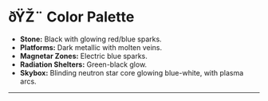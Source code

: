 ﻿# ðŸŽ¨ Color Palette

- **Stone:** Black with glowing red/blue sparks.
- **Platforms:** Dark metallic with molten veins.
- **Magnetar Zones:** Electric blue sparks.
- **Radiation Shelters:** Green-black glow.
- **Skybox:** Blinding neutron star core glowing blue-white, with plasma arcs.

---

#
